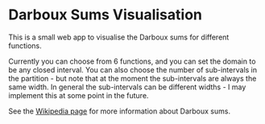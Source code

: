 # Darboux Sums Visualisation

This is a small web app to visualise the Darboux sums for different functions.

Currently you can choose from 6 functions, and you can set the domain to be any closed interval. You can also choose the number of sub-intervals in the partition - but note that at the moment the sub-intervals are always the same width. In general the sub-intervals can be different widths - I may implement this at some point in the future.

See the [Wikipedia page](https://en.wikipedia.org/wiki/Darboux_integral) for more information about Darboux sums.